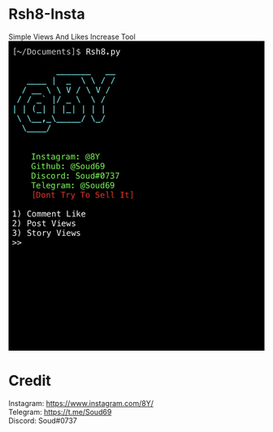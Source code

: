 # Rsh8-Insta
Simple Views And Likes Increase Tool
![alt text](https://github.com/Soud69/Rsh8-Insta/blob/main/image.jpg?raw=true)
# Credit

Instagram: https://www.instagram.com/8Y/ <br />
Telegram: https://t.me/Soud69 <br />
Discord: Soud#0737
